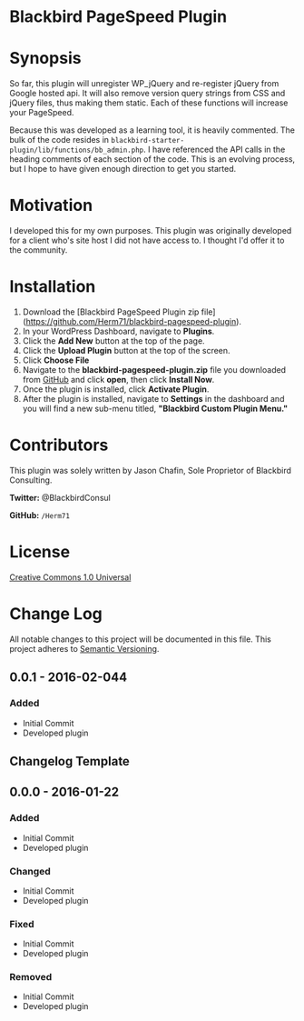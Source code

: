 # Blackbird PageSpeed Plugin

# Synopsis

So far, this plugin will unregister WP_jQuery and re-register jQuery from Google hosted api. It will also remove version query strings from CSS and jQuery files, thus making them static. Each of these functions will increase your PageSpeed.

Because this was developed as a learning tool, it is heavily commented. The bulk of the code resides in `blackbird-starter-plugin/lib/functions/bb_admin.php`. I have referenced the API calls in the heading comments of each section of the code. This is an evolving process, but I hope to have given enough direction to get you started.

# Motivation

I developed this for my own purposes. This plugin was originally developed for a client who's site host I did not have access to. I thought I'd offer it to the community.

# Installation

1. Download the [Blackbird PageSpeed Plugin zip file] (https://github.com/Herm71/blackbird-pagespeed-plugin).
2. In your WordPress Dashboard, navigate to **Plugins**.
3. Click the **Add New** button at the top of the page.
4. Click the **Upload Plugin** button at the top of the screen.
5. Click **Choose File**
5. Navigate to the **blackbird-pagespeed-plugin.zip** file you downloaded from [GitHub](https://www.github.com) and click **open**, then click **Install Now**.
6. Once the plugin is installed, click **Activate Plugin**.
7. After the plugin is installed, navigate to **Settings** in the dashboard and you will find a new sub-menu titled, **"Blackbird Custom Plugin Menu."** 

# Contributors

This plugin was solely written by Jason Chafin, Sole Proprietor of Blackbird Consulting.

**Twitter:**  @BlackbirdConsul

**GitHub:** `/Herm71`

# License

[Creative Commons 1.0 Universal](LICENSE)

# Change Log
All notable changes to this project will be documented in this file.
This project adheres to [Semantic Versioning](http://semver.org/).

## 0.0.1 - 2016-02-044
### Added
- Initial Commit
- Developed plugin

## Changelog Template

## 0.0.0 - 2016-01-22
### Added
- Initial Commit
- Developed plugin

### Changed
- Initial Commit
- Developed plugin

### Fixed
- Initial Commit
- Developed plugin

### Removed
- Initial Commit
- Developed plugin
